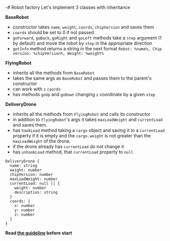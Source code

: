 -# Robot factory
Let's implement 3 classes with inheritance

**BaseRobot**
- constructor takes `name`, `weight`, `coords`, `chipVersion` and saves them
- `coords` should be set to 0 if not passed
- `goForward`, `goBack`, `goRight` and `goLeft` methods take a `step` argument
  (1 by default) and move the robot by `step` in the appropriate direction
- `getInfo` method returns a string in the next format `Robot: %name%, Chip 
  version: %chipVersion%, Weight: %weight%`

**FlyingRobot**
- inherits all the methods from `BaseRobot`
- takes the same args as `BaseRobot` and passes them to the parent's constructor
- can work with `z` `coords`
- has methods `goUp` and `goDown` changing `z` coordinate by a given `step`

**DeliveryDrone**
- inherits all the methods from `FlyingRobot` and calls its constructor
- in addition to `FlyingRobot`'s args it takes `maxLoadWeight` and `currentLoad`
  and saves them.
- has `hookLoad` method taking a `cargo` object and saving it to a `currentLoad`
  property if it is empty and the `cargo.weight` is not greater than the
  `maxLoadWeight` of the drone.
- if the drone already has `currentLoad` do not change it
- has `unhookLoad` method, that `currentLoad` property to `null`

```
DeliveryDrone {
  name: string
  weight: number
  chipVersion: number
  maxLoadWeight: number
  currentLoad: null || {
    weight: number
    description: string
  }
  coords: {
    x: number
    y: number
    z: number
  }
}
```

**Read [the guideline](https://github.com/mate-academy/js_task-guideline/blob/master/README.md) before start**
